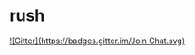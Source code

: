 # rush
[![Gitter](https://badges.gitter.im/Join Chat.svg)](https://gitter.im/s-mage/rush?utm_source=badge&utm_medium=badge&utm_campaign=pr-badge&utm_content=badge)